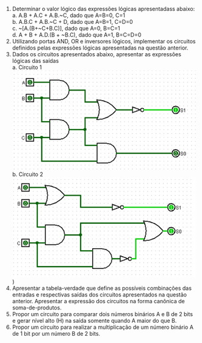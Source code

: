 1. Determinar o valor lógico das expressões lógicas apresentadass abaixo:  
a. A.B + A.C + A.B.~C, dado que A=B=0, C=1   
b. A.B.C + A.B.~C + D, dado que A=B=1, C=D=0  
c. ~[A.(B+~C+B.C)], dado que A=0, B=C=1  
d. A + B + A.D.(B + ~B.C), dado que A=1, B=C=D=0  
2. Utilizando portas AND, OR e inversores lógicos, implementar os circuitos definidos pelas expressões lógicas apresentadas na questão anterior.  
3. Dados os circuitos apresentados abaixo, apresentar as expressões lógicas das saídas  
a. Circuito 1  
![Circuito 1](https://github.com/claytonjasilva/claytonjasilva.github.io/blob/main/arq_aulas/circuito1.jpg)  
b. Circuito 2  
![Circuito 2](https://github.com/claytonjasilva/claytonjasilva.github.io/blob/main/arq_aulas/circuito2.jpg))
4. Apresentar a tabela-verdade que define as possíveis combinações das entradas e respectivas saídas dos circuitos apresentados na questão anterior.
Apresentar a expressão dos circuitos na forma canônica de soma-de-produtos.
5. Propor um circuito para comparar dois números binários A e B de 2 bits e gerar nível alto (H) na saída somente quando A maior do que B.
6. Propor um circuito para realizar a multiplicação de um número binário A de 1 bit por um número B de 2 bits.

